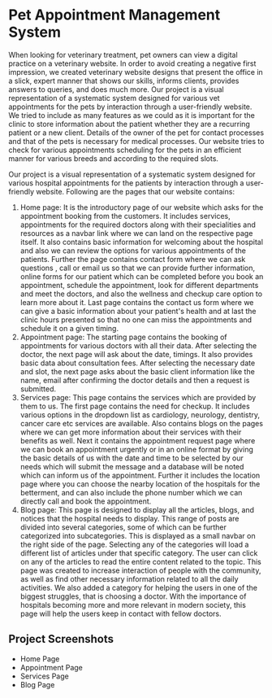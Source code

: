 # Pet Appointment Management System

When looking for veterinary treatment, pet owners can view a digital practice on a veterinary website. In order to avoid creating a negative first impression, we created veterinary website designs that present the office in a slick, expert manner that shows our skills, informs clients, provides answers to queries, and does much more. Our project is a visual representation of a systematic system designed for various vet appointments for the pets by interaction through a user-friendly website. 
We tried to include as many features as we could as it is important for the clinic to store information about the patient whether they are a recurring patient or a new client. Details of the owner of the pet for contact processes and that of the pets is necessary for medical processes. Our website tries to check for various appointments scheduling for the pets in an efficient manner for various breeds and according to the required slots.

Our project is a visual representation of a systematic system designed for various hospital appointments for the patients by interaction through a user-friendly website. Following are the pages that our website contains:
1. Home page: It is the introductory page of our website which asks for the appointment booking from the customers. It includes services, appointments for the required doctors along with their specialities and resources as a navbar link where we can land on the respective page itself. It also contains basic information for welcoming about the hospital and also we can review the options for various appointments of the patients. Further the page contains contact form where we can ask questions , call or email us so that we can provide further information, online forms for our patient which can be completed before you book an appointment, schedule the appointment, look for different departments and meet the doctors, and also the wellness and checkup care option to learn more about it. Last page contains the contact us form where we can give a basic information about your patient's health and at last the clinic hours presented so that no one can miss the appointments and schedule it on a given timing. 
2. Appointment page: The starting page contains the booking of appointments for various doctors with all their data. After selecting the doctor, the next page will ask about the date, timings. It also provides basic data about consultation fees. After selecting the necessary date and slot, the next page asks about the basic client information like the name, email after confirming the doctor details and then a request is submitted.
3. Services page: This page contains the services which are provided by them to us. The first page contains the need for checkup. It includes various options in the dropdown list as cardiology, neurology, dentistry, cancer care etc services are available. Also contains blogs on the pages where we can get more information about their services with their benefits as well. Next it contains the appointment request page where we can book an appointment urgently or in an online format by giving the basic details of us with the date and time to be selected by our needs which will submit  the message and a database will be noted which can inform us of the appointment. Further it includes the location page where you can choose the nearby location of the hospitals for the betterment, and can also include the phone number which we can directly call and book the appointment. 
4. Blog page:  This page is designed to display all the articles, blogs, and notices that the hospital needs to display. This range of posts are divided into several categories, some of which can be further categorized into subcategories. This is displayed as a small navbar on the right side of the page. Selecting any of the categories will load a different list of articles under that specific category. The user can click on any of the articles to read the entire content related to the topic. This page was created to increase interaction of people with the community, as well as find other necessary information related to all the daily activities. We also added a category for helping the users in one of the biggest struggles, that is choosing a doctor. With the importance of hospitals becoming more and more relevant in modern society, this page will help the users keep in contact with fellow doctors.

## Project Screenshots
- Home Page
- Appointment Page
- Services Page
- Blog Page

